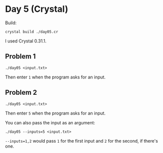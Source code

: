 # Day 5 (Crystal)

Build:

    crystal build ./day05.cr

I used Crystal 0.31.1.

## Problem 1

    ./day05 <input.txt>

Then enter `1` when the program asks for an input.

## Problem 2

    ./day05 <input.txt>

Then enter `5` when the program asks for an input.

You can also pass the input as an argument:

    ./day05 --inputs=5 <input.txt>

`--inputs=1,2` would pass `1` for the first input and `2` for the second, if
there's one.
